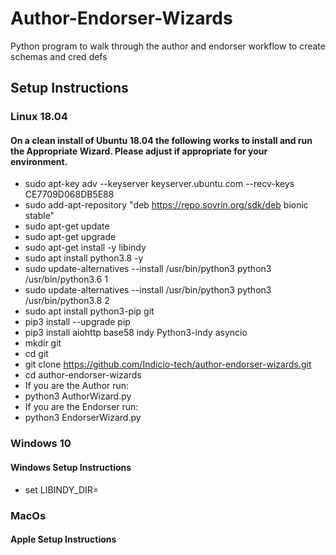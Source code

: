# Author-Endorser-Wizards
Python program to walk through the author and endorser workflow to create schemas and cred defs

## Setup Instructions

### Linux 18.04

#### On a clean install of Ubuntu 18.04 the following works to install and run the Appropriate Wizard.  Please adjust if appropriate for your environment.
- sudo apt-key adv --keyserver keyserver.ubuntu.com --recv-keys CE7709D068DB5E88
- sudo add-apt-repository "deb https://repo.sovrin.org/sdk/deb bionic stable"
- sudo apt-get update
- sudo apt-get upgrade
- sudo apt-get install -y libindy
- sudo apt install python3.8 -y
- sudo update-alternatives --install /usr/bin/python3 python3 /usr/bin/python3.6 1
- sudo update-alternatives --install /usr/bin/python3 python3 /usr/bin/python3.8 2
- sudo apt install python3-pip git
- pip3 install --upgrade pip
- pip3 install aiohttp base58 indy Python3-indy asyncio
- mkdir git
- cd git
- git clone https://github.com/Indicio-tech/author-endorser-wizards.git
- cd author-endorser-wizards
- If you are the Author run:
- python3 AuthorWizard.py
- If you are the Endorser run:
- python3 EndorserWizard.py

### Windows 10

#### Windows Setup Instructions
- set LIBINDY_DIR=<path to indy.dll>

### MacOs

#### Apple Setup Instructions
